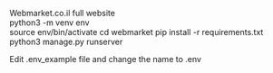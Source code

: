 Webmarket.co.il full website
<br>
python3 -m venv env
<br>
source env/bin/activate
cd webmarket
pip install -r requirements.txt
python3 manage.py runserver

Edit .env_example file and change the name to .env

